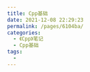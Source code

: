 ```yaml
---
title: Cpp基础
date: 2021-12-08 22:29:23
permalink: /pages/6104ba/
categories:
  - 《Cpp》笔记
  - Cpp基础
tags:
  - 
---
```

